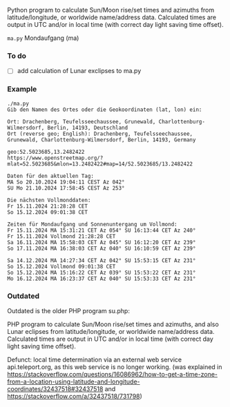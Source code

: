 Python program to calculate Sun/Moon rise/set times and azimuths from latitude/longitude, or worldwide name/address data.
Calculated times are output in UTC and/or in local time (with correct day light saving time offset).

```ma.py``` Mondaufgang (ma)


### To do

- [ ] add calculation of Lunar exclipses to ma.py


### Example

```
./ma.py 
Gib den Namen des Ortes oder die Geokoordinaten (lat, lon) ein: 

Ort: Drachenberg, Teufelsseechaussee, Grunewald, Charlottenburg-Wilmersdorf, Berlin, 14193, Deutschland
Ort (reverse geo; English): Drachenberg, Teufelsseechaussee, Grunewald, Charlottenburg-Wilmersdorf, Berlin, 14193, Germany

geo:52.5023685,13.2482422
https://www.openstreetmap.org/?mlat=52.5023685&mlon=13.2482422#map=14/52.5023685/13.2482422

Daten für den aktuellen Tag:
MA So 20.10.2024 19:04:11 CEST Az 042°
SU Mo 21.10.2024 17:58:45 CEST Az 253°

Die nächsten Vollmonddaten:
Fr 15.11.2024 21:28:28 CET
So 15.12.2024 09:01:38 CET

Zeiten für Mondaufgang und Sonnenuntergang um Vollmond:
Fr 15.11.2024 MA 15:31:21 CET Az 054° SU 16:13:44 CET Az 240°
Fr 15.11.2024 Vollmond 21:28:28 CET
Sa 16.11.2024 MA 15:58:03 CET Az 045° SU 16:12:20 CET Az 239°
So 17.11.2024 MA 16:38:03 CET Az 040° SU 16:10:59 CET Az 239°

Sa 14.12.2024 MA 14:27:34 CET Az 042° SU 15:53:15 CET Az 231°
So 15.12.2024 Vollmond 09:01:38 CET
So 15.12.2024 MA 15:16:22 CET Az 039° SU 15:53:22 CET Az 231°
Mo 16.12.2024 MA 16:23:37 CET Az 040° SU 15:53:33 CET Az 231°
```

### Outdated 

Outdated is the older PHP program su.php:

PHP program to calculate Sun/Moon rise/set times and azimuths, and also Lunar eclipses from latitude/longitude, or worldwide name/address data.
Calculated times are output in UTC and/or in local time (with correct day light saving time offset).

Defunct: local time determination via an external web service api.teleport.org, as this web service is no longer working.
(was explained in https://stackoverflow.com/questions/16086962/how-to-get-a-time-zone-from-a-location-using-latitude-and-longitude-coordinates/32437518#32437518 and https://stackoverflow.com/a/32437518/731798)
